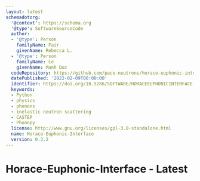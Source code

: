 ```yaml
---
layout: latest
schemadotorg:
  '@context': https://schema.org
  '@type': SoftwareSourceCode
  author:
  - '@type': Person
    familyName: Fair
    givenName: Rebecca L.
  - '@type': Person
    familyName: Le
    givenName: Manh Duc
  codeRepository: https://github.com/pace-neutrons/horace-euphonic-interface
  datePublished: '2022-02-09T00:00:00'
  identifier: https://doi.org/10.5286/SOFTWARE/HORACEEUPHONICINTERFACE
  keywords:
  - Python
  - physics
  - phonons
  - inelastic neutron scattering
  - CASTEP
  - Phonopy
  license: http://www.gnu.org/licenses/gpl-3.0-standalone.html
  name: Horace-Euphonic-Interface
  version: 0.3.2
---
```

# Horace-Euphonic-Interface - Latest
